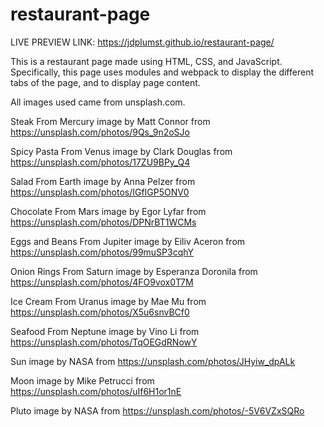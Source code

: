 # restaurant-page

LIVE PREVIEW LINK: https://jdplumst.github.io/restaurant-page/

This is a restaurant page made using HTML, CSS, and JavaScript. Specifically, this page uses modules and webpack to display the different tabs of the page, and to display page content.

All images used came from unsplash.com.

Steak From Mercury image by Matt Connor from https://unsplash.com/photos/9Qs_9n2oSJo

Spicy Pasta From Venus image by Clark Douglas from https://unsplash.com/photos/17ZU9BPy_Q4

Salad From Earth image by Anna Pelzer from https://unsplash.com/photos/IGfIGP5ONV0

Chocolate From Mars image by Egor Lyfar from https://unsplash.com/photos/DPNrBT1WCMs

Eggs and Beans From Jupiter image by Eiliv Aceron from https://unsplash.com/photos/99muSP3cqhY

Onion Rings From Saturn image by Esperanza Doronila from https://unsplash.com/photos/4FO9vox0T7M

Ice Cream From Uranus image by Mae Mu from https://unsplash.com/photos/X5u6snvBCf0

Seafood From Neptune image by Vino Li from https://unsplash.com/photos/TqOEGdRNowY

Sun image by NASA from https://unsplash.com/photos/JHyiw_dpALk

Moon image by Mike Petrucci from https://unsplash.com/photos/uIf6H1or1nE

Pluto image by NASA from https://unsplash.com/photos/-5V6VZxSQRo
